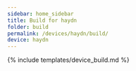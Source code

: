 ```yaml
---
sidebar: home_sidebar
title: Build for haydn
folder: build
permalink: /devices/haydn/build/
device: haydn
---
```

{% include templates/device_build.md %}
